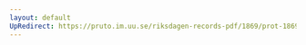 ```yaml
---
layout: default
UpRedirect: https://pruto.im.uu.se/riksdagen-records-pdf/1869/prot-1869--ak--301/prot-1869--ak--301_001.pdf
---
```

